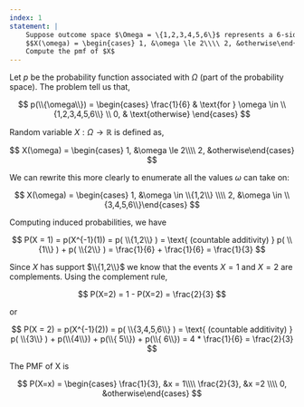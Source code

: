 ```yaml
---
index: 1
statement: |
    Suppose outcome space $\Omega = \{1,2,3,4,5,6\}$ represents a 6-sided die, and the probability function assigns probability $1/6$ to each outcome. Let random variable $X: \Omega \rightarrow \mathbb{R}$ be defined as, 
    $$X(\omega) = \begin{cases} 1, &\omega \le 2\\\\ 2, &otherwise\end{cases}$$
    Compute the pmf of $X$
---
```

Let $p$ be the probability function associated with $\Omega$ (part of the probability space). The problem tell us that,

$$
p(\\{\omega\\}) = 
\begin{cases} 
\frac{1}{6} & \text{for } \omega \in \\{1,2,3,4,5,6\\} \\
0, & \text{otherwise} 
\end{cases}
$$

Random variable $X: \Omega \rightarrow \mathbb{R}$ is defined as, 

$$
X(\omega) = \begin{cases} 1, &\omega \le 2\\\\ 2, &otherwise\end{cases}
$$

We can rewrite this more clearly to enumerate all the values $\omega$ can take on:

$$
X(\omega) = \begin{cases} 1, &\omega \in \\{1,2\\} \\\\ 2, &\omega \in \\{3,4,5,6\\}\end{cases}
$$


Computing induced probabilities, we have

$$
P(X = 1) = p(X^{-1}(1)) = p( \\{1,2\\} )  =  \text{ (countable additivity) } p( \\{1\\} ) + p( \\{2\\} )  = \frac{1}{6} + \frac{1}{6} = \frac{1}{3}
$$

Since $X$ has support $\\{1,2\\}$ we know that the events $X=1$ and $X=2$ are complements. Using the complement rule,

$$ 
P(X=2) = 1 - P(X=2) = \frac{2}{3}
$$

or

$$
P(X = 2) = p(X^{-1}(2)) = p( \\{3,4,5,6\\} )  = \text{ (countable additivity) } p( \\{3\\} ) + p(\\{4\\}) +  p(\\{ 5\\}) + p(\\{ 6\\})
= 4 * \frac{1}{6} = \frac{2}{3}
$$

The PMF of X is 

$$
P(X=x) = \begin{cases} \frac{1}{3}, &x = 1\\\\ \frac{2}{3}, &x =2 \\\\ 0, &otherwise\end{cases}
$$



    
